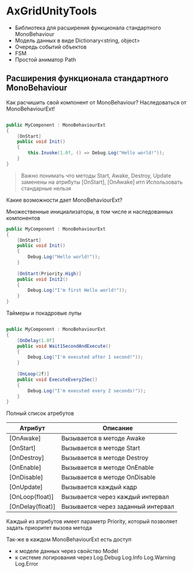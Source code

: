 AxGridUnityTools
================

* Библиотека для расширения функционала стандартного MonoBehaviour
* Модель данных в виде Dictionary<string, object>
* Очередь событий объектов
* FSM
* Простой аниматор Path

## Расширения функционала стандартного MonoBehaviour

Как расчишить свой компонент от MonoBehaviour? Наследоваться от MonoBehaviourExt!

```csharp

public MyComponent : MonoBehaviourExt
{
    [OnStart]
    public void Init()
    {
        this.Invoke(1.0f, () => Debug.Log("Hello world!"));
    }
}

```

> Важно понимать что методы Start, Awake, Destroy, Update заменены на атрибуты [OnStart], [OnAwake] итп
> Использовать стандарные нельзя

Какие возможности дает MonoBehaviourExt?

Множественные инициализаторы, в том числе и наследованных компонентов

```csharp
public MyComponent : MonoBehaviourExt
{
    [OnStart]
    public void Init()
    {
        Debug.Log("Hello world!"));
    }
    
    [OnStart(Priority.High)]
    public void Init2()
    {
        Debug.Log("I'm first Hello world!"));
    }
}
```

Таймеры и покадровые лупы

```csharp

public MyComponent : MonoBehaviourExt
{
    [OnDelay(1.0f]
    public void Wait1SecondAndExecute()
    {
        Debug.Log("I'm executed after 1 second!"));
    }
    
    [OnLoop(2f)]
    public void ExecuteEvery2Sec()
    {
        Debug.Log("I'm executed every 2 seconds!"));
    }
}

```

Полный список атребутов

| Атрибут         | Описание                           |
|-----------------|------------------------------------|
| [OnAwake]       | Вызывается в методе Awake          |
| [OnStart]       | Вызывается в методе Start          |
| [OnDestroy]     | Вызывается в методе Destroy        |
| [OnEnable]      | Вызывается в методе OnEnable       |
| [OnDisable]     | Вызывается в методе OnDisable      |
| [OnUpdate]      | Вызывается каждый кадр             |
| [OnLoop(float)] | Вызывается через каждый интервал   |
| [OnDelay(float)]| Вызывается через заданный интервал |

Каждый из атрибутов имеет параметр Priority, который позволяет задать приоритет вызова метода

Так-же в каждом MonoBehaviourExt есть доступ 
* к моделе данных через свойство Model
* к системе логирования через Log.Debug Log.Info Log.Warning Log.Error


